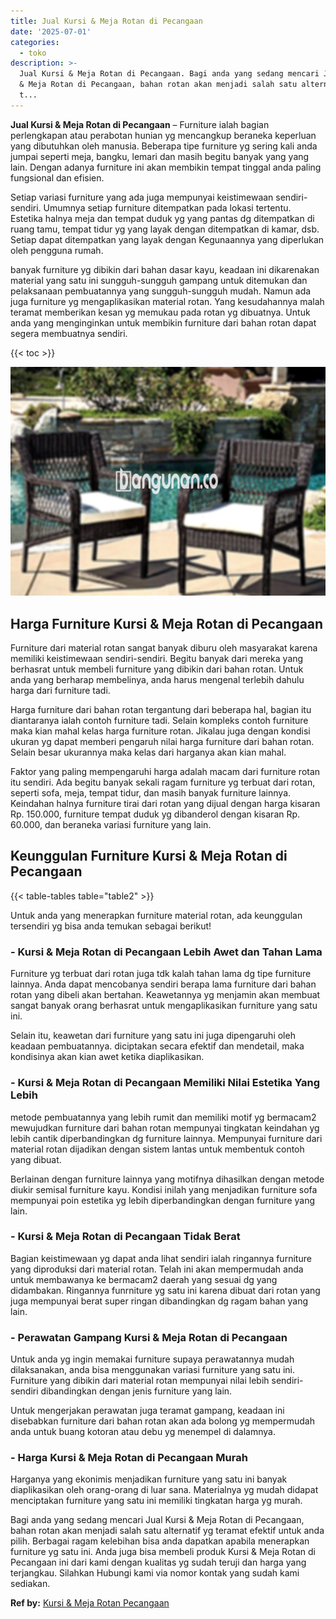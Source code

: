 ```yaml
---
title: Jual Kursi & Meja Rotan di Pecangaan
date: '2025-07-01'
categories:
  - toko
description: >-
  Jual Kursi & Meja Rotan di Pecangaan. Bagi anda yang sedang mencari Jual Kursi
  & Meja Rotan di Pecangaan, bahan rotan akan menjadi salah satu alternatif yg
  t...
---
```


**Jual Kursi & Meja Rotan di Pecangaan** – Furniture ialah bagian perlengkapan atau perabotan hunian yg mencangkup beraneka keperluan yang dibutuhkan oleh manusia. Beberapa tipe furniture yg sering kali anda jumpai seperti meja, bangku, lemari dan masih begitu banyak yang yang lain. Dengan adanya furniture ini akan membikin tempat tinggal anda paling fungsional dan efisien.

Setiap variasi furniture yang ada juga mempunyai keistimewaan sendiri-sendiri. Umumnya setiap furniture ditempatkan pada lokasi tertentu. Estetika halnya meja dan tempat duduk yg yang pantas dg ditempatkan di ruang tamu, tempat tidur yg yang layak dengan ditempatkan di kamar, dsb. Setiap dapat ditempatkan yang layak dengan Kegunaannya yang diperlukan oleh pengguna rumah.

banyak furniture yg dibikin dari bahan dasar kayu, keadaan ini dikarenakan material yang satu ini sungguh-sungguh gampang untuk ditemukan dan pelaksanaan pembuatannya yang sungguh-sungguh mudah. Namun ada juga furniture yg mengaplikasikan material rotan. Yang kesudahannya malah teramat memberikan kesan yg memukau pada rotan yg dibuatnya. Untuk anda yang menginginkan untuk membikin furniture dari bahan rotan dapat segera membuatnya sendiri.

{{< toc >}}

![Jual Kursi & Meja Rotan di Pecangaan](/images/kursi-meja-rotan-murah33.png)

## Harga Furniture Kursi & Meja Rotan di Pecangaan

Furniture dari material rotan sangat banyak diburu oleh masyarakat karena memiliki keistimewaan sendiri-sendiri. Begitu banyak dari mereka yang berhasrat untuk membeli furniture yang dibikin dari bahan rotan. Untuk anda yang berharap membelinya, anda harus mengenal terlebih dahulu harga dari furniture tadi.

Harga furniture dari bahan rotan tergantung dari beberapa hal, bagian itu diantaranya ialah contoh furniture tadi. Selain kompleks contoh furniture maka kian mahal kelas harga furniture rotan. Jikalau juga dengan kondisi ukuran yg dapat memberi pengaruh nilai harga furniture dari bahan rotan. Selain besar ukurannya maka kelas dari harganya akan kian mahal.

Faktor yang paling mempengaruhi harga adalah macam dari furniture rotan itu sendiri. Ada begitu banyak sekali ragam furniture yg terbuat dari rotan, seperti sofa, meja, tempat tidur, dan masih banyak furniture lainnya. Keindahan halnya furniture tirai dari rotan yang dijual dengan harga kisaran Rp. 150.000, furniture tempat duduk yg dibanderol dengan kisaran Rp. 60.000, dan beraneka variasi furniture yang lain.

## Keunggulan Furniture Kursi & Meja Rotan di Pecangaan

{{< table-tables table="table2" >}}

Untuk anda yang menerapkan furniture material rotan, ada keunggulan tersendiri yg bisa anda temukan sebagai berikut!

### \- Kursi & Meja Rotan di Pecangaan Lebih Awet dan Tahan Lama

Furniture yg terbuat dari rotan juga tdk kalah tahan lama dg tipe furniture lainnya. Anda dapat mencobanya sendiri berapa lama furniture dari bahan rotan yang dibeli akan bertahan. Keawetannya yg menjamin akan membuat sangat banyak orang berhasrat untuk mengaplikasikan furniture yang satu ini.

Selain itu, keawetan dari furniture yang satu ini juga dipengaruhi oleh keadaan pembuatannya. diciptakan secara efektif dan mendetail, maka kondisinya akan kian awet ketika diaplikasikan.

### \- Kursi & Meja Rotan di Pecangaan Memiliki Nilai Estetika Yang Lebih

metode pembuatannya yang lebih rumit dan memiliki motif yg bermacam2 mewujudkan furniture dari bahan rotan mempunyai tingkatan keindahan yg lebih cantik diperbandingkan dg furniture lainnya. Mempunyai furniture dari material rotan dijadikan dengan sistem lantas untuk membentuk contoh yang dibuat.

Berlainan dengan furniture lainnya yang motifnya dihasilkan dengan metode diukir semisal furniture kayu. Kondisi inilah yang menjadikan furniture sofa mempunyai poin estetika yg lebih diperbandingkan dengan furniture yang lain.

### \- Kursi & Meja Rotan di Pecangaan Tidak Berat

Bagian keistimewaan yg dapat anda lihat sendiri ialah ringannya furniture yang diproduksi dari material rotan. Telah ini akan mempermudah anda untuk membawanya ke bermacam2 daerah yang sesuai dg yang didambakan. Ringannya funrniture yg satu ini karena dibuat dari rotan yang juga mempunyai berat super ringan dibandingkan dg ragam bahan yang lain.

### \- Perawatan Gampang Kursi & Meja Rotan di Pecangaan

Untuk anda yg ingin memakai furniture supaya perawatannya mudah dilaksanakan, anda bisa menggunakan variasi furniture yang satu ini. Furniture yang dibikin dari material rotan mempunyai nilai lebih sendiri-sendiri dibandingkan dengan jenis furniture yang lain.

Untuk mengerjakan perawatan juga teramat gampang, keadaan ini disebabkan furniture dari bahan rotan akan ada bolong yg mempermudah anda untuk buang kotoran atau debu yg menempel di dalamnya.

### \- Harga Kursi & Meja Rotan di Pecangaan Murah

Harganya yang ekonimis menjadikan furniture yang satu ini banyak diaplikasikan oleh orang-orang di luar sana. Materialnya yg mudah didapat menciptakan furniture yang satu ini memiliki tingkatan harga yg murah.

Bagi anda yang sedang mencari Jual Kursi & Meja Rotan di Pecangaan, bahan rotan akan menjadi salah satu alternatif yg teramat efektif untuk anda pilih. Berbagai ragam kelebihan bisa anda dapatkan apabila menerapkan furniture yg satu ini. Anda juga bisa membeli produk Kursi & Meja Rotan di Pecangaan ini dari kami dengan kualitas yg sudah teruji dan harga yang terjangkau. Silahkan Hubungi kami via nomor kontak yang sudah kami sediakan.

**Ref by:** [Kursi & Meja Rotan Pecangaan](https://id.wikipedia.org/wiki/Kursi)
